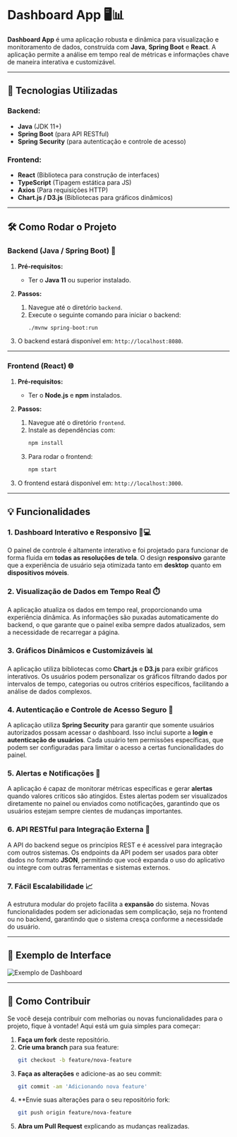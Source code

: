 # Dashboard App 🖥️📊

**Dashboard App** é uma aplicação robusta e dinâmica para visualização e monitoramento de dados, construída com **Java**, **Spring Boot** e **React**. A aplicação permite a análise em tempo real de métricas e informações chave de maneira interativa e customizável.

---

## 🚀 Tecnologias Utilizadas

### Backend:
- **Java** (JDK 11+)
- **Spring Boot** (para API RESTful)
- **Spring Security** (para autenticação e controle de acesso)

### Frontend:
- **React** (Biblioteca para construção de interfaces)
- **TypeScript** (Tipagem estática para JS)
- **Axios** (Para requisições HTTP)
- **Chart.js / D3.js** (Bibliotecas para gráficos dinâmicos)

---

## 🛠️ Como Rodar o Projeto

### Backend (Java / Spring Boot) 🚛

1. **Pré-requisitos:**
   - Ter o **Java 11** ou superior instalado.
   
2. **Passos:**
   1. Navegue até o diretório `backend`.
   2. Execute o seguinte comando para iniciar o backend:
      ```bash
      ./mvnw spring-boot:run
      ```

3. O backend estará disponível em: `http://localhost:8080`.

---

### Frontend (React) 🌐

1. **Pré-requisitos:**
   - Ter o **Node.js** e **npm** instalados.

2. **Passos:**
   1. Navegue até o diretório `frontend`.
   2. Instale as dependências com:
      ```bash
      npm install
      ```
   3. Para rodar o frontend:
      ```bash
      npm start
      ```

3. O frontend estará disponível em: `http://localhost:3000`.

---

## 💡 Funcionalidades

### 1. **Dashboard Interativo e Responsivo** 📱💻
O painel de controle é altamente interativo e foi projetado para funcionar de forma fluida em **todas as resoluções de tela**. O design **responsivo** garante que a experiência de usuário seja otimizada tanto em **desktop** quanto em **dispositivos móveis**.

### 2. **Visualização de Dados em Tempo Real** ⏱️
A aplicação atualiza os dados em tempo real, proporcionando uma experiência dinâmica. As informações são puxadas automaticamente do backend, o que garante que o painel exiba sempre dados atualizados, sem a necessidade de recarregar a página.

### 3. **Gráficos Dinâmicos e Customizáveis** 📊
A aplicação utiliza bibliotecas como **Chart.js** e **D3.js** para exibir gráficos interativos. Os usuários podem personalizar os gráficos filtrando dados por intervalos de tempo, categorias ou outros critérios específicos, facilitando a análise de dados complexos.

### 4. **Autenticação e Controle de Acesso Seguro** 🔐
A aplicação utiliza **Spring Security** para garantir que somente usuários autorizados possam acessar o dashboard. Isso inclui suporte a **login** e **autenticação de usuários**. Cada usuário tem permissões específicas, que podem ser configuradas para limitar o acesso a certas funcionalidades do painel.

### 5. **Alertas e Notificações** 🔔
A aplicação é capaz de monitorar métricas específicas e gerar **alertas** quando valores críticos são atingidos. Estes alertas podem ser visualizados diretamente no painel ou enviados como notificações, garantindo que os usuários estejam sempre cientes de mudanças importantes.

### 6. **API RESTful para Integração Externa** 🔌
A API do backend segue os princípios REST e é acessível para integração com outros sistemas. Os endpoints da API podem ser usados para obter dados no formato **JSON**, permitindo que você expanda o uso do aplicativo ou integre com outras ferramentas e sistemas externos.

### 7. **Fácil Escalabilidade** 📈
A estrutura modular do projeto facilita a **expansão** do sistema. Novas funcionalidades podem ser adicionadas sem complicação, seja no frontend ou no backend, garantindo que o sistema cresça conforme a necessidade do usuário.

---

## 🎨 Exemplo de Interface

![Exemplo de Dashboard](https://google.com)

---

## 💬 Como Contribuir

Se você deseja contribuir com melhorias ou novas funcionalidades para o projeto, fique à vontade! Aqui está um guia simples para começar:

1. **Faça um fork** deste repositório.
2. **Crie uma branch** para sua feature:
   ```bash
   git checkout -b feature/nova-feature
   ```
3. **Faça as alterações** e adicione-as ao seu commit:
   ```bash
   git commit -am 'Adicionando nova feature'
   ```
4. **Envie suas alterações para o seu repositório fork:
   ```bash
   git push origin feature/nova-feature
   ```
3. **Abra um Pull Request** explicando as mudanças realizadas.

